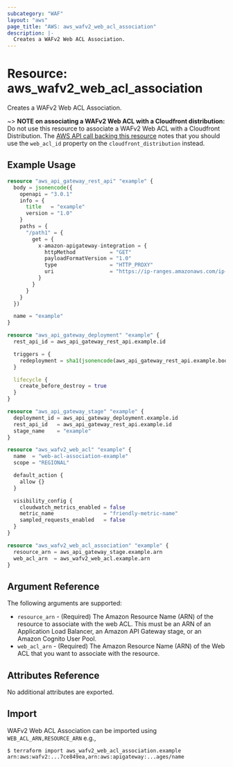 ```yaml
---
subcategory: "WAF"
layout: "aws"
page_title: "AWS: aws_wafv2_web_acl_association"
description: |-
  Creates a WAFv2 Web ACL Association.
---
```


# Resource: aws_wafv2_web_acl_association

Creates a WAFv2 Web ACL Association.

~> **NOTE on associating a WAFv2 Web ACL with a Cloudfront distribution:** Do not use this resource to associate a WAFv2 Web ACL with a Cloudfront Distribution. The [AWS API call backing this resource][1] notes that you should use the `web_acl_id` property on the `cloudfront_distribution` instead.

[1]: https://docs.aws.amazon.com/waf/latest/APIReference/API_AssociateWebACL.html

## Example Usage

```terraform
resource "aws_api_gateway_rest_api" "example" {
  body = jsonencode({
    openapi = "3.0.1"
    info = {
      title   = "example"
      version = "1.0"
    }
    paths = {
      "/path1" = {
        get = {
          x-amazon-apigateway-integration = {
            httpMethod           = "GET"
            payloadFormatVersion = "1.0"
            type                 = "HTTP_PROXY"
            uri                  = "https://ip-ranges.amazonaws.com/ip-ranges.json"
          }
        }
      }
    }
  })

  name = "example"
}

resource "aws_api_gateway_deployment" "example" {
  rest_api_id = aws_api_gateway_rest_api.example.id

  triggers = {
    redeployment = sha1(jsonencode(aws_api_gateway_rest_api.example.body))
  }

  lifecycle {
    create_before_destroy = true
  }
}

resource "aws_api_gateway_stage" "example" {
  deployment_id = aws_api_gateway_deployment.example.id
  rest_api_id   = aws_api_gateway_rest_api.example.id
  stage_name    = "example"
}

resource "aws_wafv2_web_acl" "example" {
  name  = "web-acl-association-example"
  scope = "REGIONAL"

  default_action {
    allow {}
  }

  visibility_config {
    cloudwatch_metrics_enabled = false
    metric_name                = "friendly-metric-name"
    sampled_requests_enabled   = false
  }
}

resource "aws_wafv2_web_acl_association" "example" {
  resource_arn = aws_api_gateway_stage.example.arn
  web_acl_arn  = aws_wafv2_web_acl.example.arn
}
```

## Argument Reference

The following arguments are supported:

* `resource_arn` - (Required) The Amazon Resource Name (ARN) of the resource to associate with the web ACL. This must be an ARN of an Application Load Balancer, an Amazon API Gateway stage, or an Amazon Cognito User Pool.
* `web_acl_arn` - (Required) The Amazon Resource Name (ARN) of the Web ACL that you want to associate with the resource.

## Attributes Reference

No additional attributes are exported.

## Import

WAFv2 Web ACL Association can be imported using `WEB_ACL_ARN,RESOURCE_ARN` e.g.,

```
$ terraform import aws_wafv2_web_acl_association.example arn:aws:wafv2:...7ce849ea,arn:aws:apigateway:...ages/name
```
